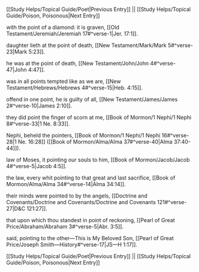 [[Study Helps/Topical Guide/Poet|Previous Entry]]  ||  [[Study Helps/Topical Guide/Poison, Poisonous|Next Entry]]

 with the point of a diamond: it is graven, [[Old Testament/Jeremiah/Jeremiah 17#^verse-1|Jer. 17:1]].

 daughter lieth at the point of death, [[New Testament/Mark/Mark 5#^verse-23|Mark 5:23]].

 he was at the point of death, [[New Testament/John/John 4#^verse-47|John 4:47]].

 was in all points tempted like as we are, [[New Testament/Hebrews/Hebrews 4#^verse-15|Heb. 4:15]].

 offend in one point, he is guilty of all, [[New Testament/James/James 2#^verse-10|James 2:10]].

 they did point the finger of scorn at me, [[Book of Mormon/1 Nephi/1 Nephi 8#^verse-33|1 Ne. 8:33]].

 Nephi, beheld the pointers, [[Book of Mormon/1 Nephi/1 Nephi 16#^verse-28|1 Ne. 16:28]] ([[Book of Mormon/Alma/Alma 37#^verse-40|Alma 37:40-44]]).

 law of Moses, it pointing our souls to him, [[Book of Mormon/Jacob/Jacob 4#^verse-5|Jacob 4:5]].

 the law, every whit pointing to that great and last sacrifice, [[Book of Mormon/Alma/Alma 34#^verse-14|Alma 34:14]].

 their minds were pointed to by the angels, [[Doctrine and Covenants/Doctrine and Covenants/Doctrine and Covenants 121#^verse-27|D&C 121:27]].

 that upon which thou standest in point of reckoning, [[Pearl of Great Price/Abraham/Abraham 3#^verse-5|Abr. 3:5]].

 said, pointing to the other—This is My Beloved Son, [[Pearl of Great Price/Joseph Smith—History#^verse-17|JS—H 1:17]].

[[Study Helps/Topical Guide/Poet|Previous Entry]]  ||  [[Study Helps/Topical Guide/Poison, Poisonous|Next Entry]]
